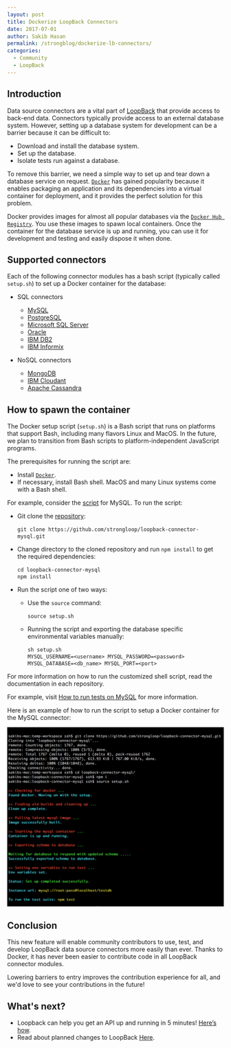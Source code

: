 ```yaml
---
layout: post
title: Dockerize LoopBack Connectors
date: 2017-07-01
author: Sakib Hasan
permalink: /strongblog/dockerize-lb-connectors/
categories:
  - Community
  - LoopBack
---
```


## Introduction

Data source connectors are a vital part of [LoopBack](http://loopback.io/) that provide access to back-end data. Connectors typically provide access to an external database system.  However, setting up a database system for development can be a barrier because it can be difficult to:
- Download and install the database system.
- Set up the database.
- Isolate tests run against a database.

To remove this barrier, we need a simple way to set up and tear down a database service on request. [`Docker`](https://www.docker.com/) has gained popularity because it enables packaging an application and its dependencies into a virtual container for deployment, and it provides the perfect solution for this problem.

Docker provides images for almost all popular databases via the [`Docker Hub Registry`](https://hub.docker.com/).  You use these images to spawn local containers. Once the container for the  database service is up and running, you can use it for development and testing and easily dispose it when done.

<!--more-->

## Supported connectors

Each of the following connector modules has a bash script (typically called `setup.sh`) to set up a Docker container for the database:

- SQL connectors
    - [MySQL](https://github.com/strongloop/loopback-connector-mysql)
    - [PostgreSQL](https://github.com/strongloop/loopback-connector-postgresql)
    - [Microsoft SQL Server](https://github.com/strongloop/loopback-connector-mssql)
    - [Oracle](https://github.com/strongloop/loopback-connector-oracle)
    - [IBM DB2](https://github.com/strongloop/loopback-connector-db2)
    - [IBM Informix](https://github.com/strongloop/loopback-connector-informix)

- NoSQL connectors
    - [MongoDB](https://github.com/strongloop/loopback-connector-mongodb)
    - [IBM Cloudant](https://github.com/strongloop/loopback-connector-cloudant)
    - [Apache Cassandra](https://github.com/strongloop/loopback-connector-cassandra)

## How to spawn the container

The Docker setup script (`setup.sh`) is a Bash script that runs on platforms that support Bash, including many flavors Linux and MacOS. In the future, we plan to transition from Bash scripts to platform-independent JavaScript programs.

The prerequisites for running the script are:
- Install [`Docker`](https://www.docker.com/).
- If necessary, install Bash shell.  MacOS and many Linux systems come with a Bash shell.

For example, consider the [script](https://github.com/strongloop/loopback-connector-mysql/blob/master/setup.sh) for MySQL. To run the script:

- Git clone the [repository](https://github.com/strongloop/loopback-connector-mysql):
  ```
  git clone https://github.com/strongloop/loopback-connector-mysql.git
  ```
- Change directory to the cloned repository and run `npm install` to get the required dependencies:
  ```
  cd loopback-connector-mysql
  npm install
  ```
- Run the script one of two ways:
  - Use the `source` command:
    ```
    source setup.sh
    ```

  - Running the script and exporting the database specific environmental variables manually:
    ```
    sh setup.sh
    MYSQL_USERNAME=<username> MYSQL_PASSWORD=<password> MYSQL_DATABASE=<db_name> MYSQL_PORT=<port>
    ```

For more information on how to run the customized shell script, read the documentation in each repository.

For example, visit [How to run tests on MySQL](https://github.com/strongloop/loopback-connector-mysql#running-tests) for more information.

Here is an example of how to run the script to setup a Docker container for the MySQL connector:

![How To Run Docker Script For LB Connector](/blog-assets/2017/06/loopback-connector-docker.png)

## Conclusion

This new feature will enable community contributors to use, test, and develop LoopBack data source connectors more easily than ever. Thanks to Docker, it has never been easier to contribute code in all LoopBack connector modules.

Lowering barriers to entry improves the contribution experience for all, and we'd love to see your contributions in the future!

## What's next?

- Loopback can help you get an API up and running in 5 minutes! [Here’s how](https://developer.ibm.com/apiconnect/2017/03/09/loopback-in-5-minutes/).
- Read about planned changes to LoopBack [Here](https://strongloop.com/strongblog/announcing-loopback-next/).

